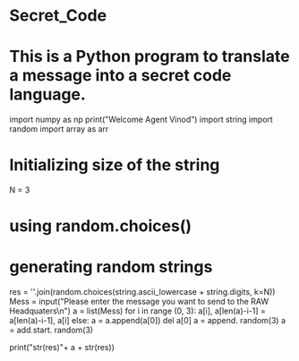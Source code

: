 # Secret_Code
# This is a Python program to translate a message into a secret code language. 
import numpy as np
print("Welcome Agent Vinod")
import string
import random
import array as arr
 
# Initializing size of the string
N = 3
 
# using random.choices()
# generating random strings
res = ''.join(random.choices(string.ascii_lowercase +
                             string.digits, k=N))
Mess = input("Please enter the message you want to send to the RAW Headquaters\n")
a = list(Mess)
for i in range (0, 3):
    a[i], a[len(a)-i-1] = a[len(a)-i-1], a[i]
else:
     a = a.append(a[0])
     del a[0]
     a = append. random(3)
     a = add.start. random(3)

print("str(res)"+ a + str(res))

